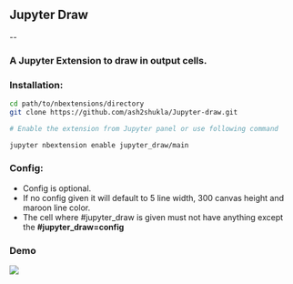 ## Jupyter Draw
--
### A Jupyter Extension to draw in output cells.

### Installation:
```bash
cd path/to/nbextensions/directory
git clone https://github.com/ash2shukla/Jupyter-draw.git

# Enable the extension from Jupyter panel or use following command

jupyter nbextension enable jupyter_draw/main

```

### Config:
- Config is optional.
- If no config given it will default to 5 line width, 300 canvas height and maroon line color.
- The cell where #jupyter_draw is given must not have anything except the **#jupyter_draw=config**

### Demo
![](assets/demo.gif)
